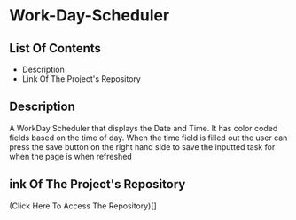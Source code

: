 # Work-Day-Scheduler

## List Of Contents
- Description
- Link Of The Project's Repository


## Description
A WorkDay Scheduler that displays the Date and Time. It has color coded fields based on the time of day. When the time field is filled out the user can press the save button on the right hand side to save the inputted task for when the page is when refreshed

## ink Of The Project's Repository

(Click Here To Access The Repository)[]




